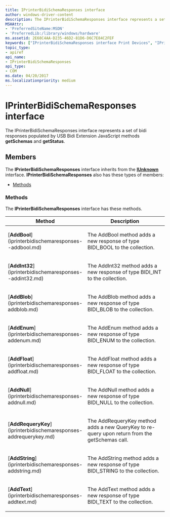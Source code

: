 ```yaml
---
title: IPrinterBidiSchemaResponses interface
author: windows-driver-content
description: The IPrinterBidiSchemaResponses interface represents a set of bidi responses populated by USB Bidi Extension JavaScript methods getSchemas and getStatus.
MSHAttr:
- 'PreferredSiteName:MSDN'
- 'PreferredLib:/library/windows/hardware'
ms.assetid: 2E68C4AA-D235-46D2-81D6-D6C7E84C2FEF
keywords: ["IPrinterBidiSchemaResponses interface Print Devices", "IPrinterBidiSchemaResponses interface Print Devices , described"]
topic_type:
- apiref
api_name:
- IPrinterBidiSchemaResponses
api_type:
- COM
ms.date: 04/20/2017
ms.localizationpriority: medium
---
```


# IPrinterBidiSchemaResponses interface

The IPrinterBidiSchemaResponses interface represents a set of bidi responses populated by USB Bidi Extension JavaScript methods **getSchemas** and **getStatus**.

Members
-------

The **IPrinterBidiSchemaResponses** interface inherits from the [**IUnknown**](https://docs.microsoft.com/windows/desktop/api/unknwn/nn-unknwn-iunknown) interface. **IPrinterBidiSchemaResponses** also has these types of members:

-   [Methods](#methods)

### Methods

The **IPrinterBidiSchemaResponses** interface has these methods.

<table>
<colgroup>
<col width="50%" />
<col width="50%" />
</colgroup>
<thead>
<tr class="header">
<th>Method</th>
<th>Description</th>
</tr>
</thead>
<tbody>
<tr class="odd">
<td>[<strong>AddBool</strong>](iprinterbidischemaresponses--addbool.md)</td>
<td><p>The AddBool method adds a new response of type BIDI_BOOL to the collection.</p></td>
</tr>
<tr class="even">
<td>[<strong>AddInt32</strong>](iprinterbidischemaresponses--addint32.md)</td>
<td><p>The AddInt32 method adds a new response of type BIDI_INT to the collection.</p></td>
</tr>
<tr class="odd">
<td>[<strong>AddBlob</strong>](iprinterbidischemaresponses-addblob.md)</td>
<td><p>The AddBlob method adds a new response of type BIDI_BLOB to the collection.</p></td>
</tr>
<tr class="even">
<td>[<strong>AddEnum</strong>](iprinterbidischemaresponses-addenum.md)</td>
<td><p>The AddEnum method adds a new response of type BIDI_ENUM to the collection.</p></td>
</tr>
<tr class="odd">
<td>[<strong>AddFloat</strong>](iprinterbidischemaresponses-addfloat.md)</td>
<td><p>The AddFloat method adds a new response of type BIDI_FLOAT to the collection.</p></td>
</tr>
<tr class="even">
<td>[<strong>AddNull</strong>](iprinterbidischemaresponses-addnull.md)</td>
<td><p>The AddNull method adds a new response of type BIDI_NULL to the collection.</p></td>
</tr>
<tr class="odd">
<td>[<strong>AddRequeryKey</strong>](iprinterbidischemaresponses-addrequerykey.md)</td>
<td><p>The AddRequeryKey method adds a new QueryKey to re-query upon return from the getSchemas call.</p></td>
</tr>
<tr class="even">
<td>[<strong>AddString</strong>](iprinterbidischemaresponses-addstring.md)</td>
<td><p>The AddString method adds a new response of type BIDI_STRING to the collection.</p></td>
</tr>
<tr class="odd">
<td>[<strong>AddText</strong>](iprinterbidischemaresponses-addtext.md)</td>
<td><p>The AddText method adds a new response of type BIDI_TEXT to the collection.</p></td>
</tr>
</tbody>
</table>
